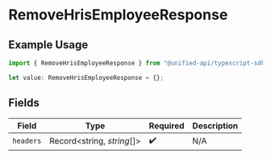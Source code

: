 # RemoveHrisEmployeeResponse

## Example Usage

```typescript
import { RemoveHrisEmployeeResponse } from "@unified-api/typescript-sdk/sdk/models/operations";

let value: RemoveHrisEmployeeResponse = {};
```

## Fields

| Field                      | Type                       | Required                   | Description                |
| -------------------------- | -------------------------- | -------------------------- | -------------------------- |
| `headers`                  | Record<string, *string*[]> | :heavy_check_mark:         | N/A                        |